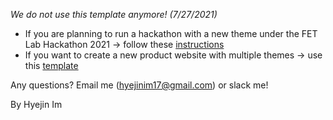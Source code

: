 *We do not use this template anymore! (7/27/2021)*

* If you are planning to run a hackathon with a new theme under the FET Lab Hackathon 2021 &#8594; follow these [instructions](https://github.com/ceeoinnovations/hackathon-2021/)
* If you want to create a new product website with multiple themes &#8594; use this [template](https://github.com/ceeoinnovations/product-template/)

Any questions? Email me (hyejinim17@gmail.com) or slack me!

By Hyejin Im
